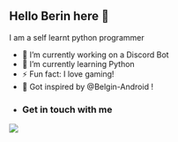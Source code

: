 ## Hello Berin here 👋
I am a self learnt python programmer

- 🔭 I’m currently working on a Discord Bot
- 🌱 I’m currently learning Python
- ⚡ Fun fact: I love gaming!
- :slightly_smiling_face: Got inspired by @Belgin-Android !
- ### Get in touch with me

[<img src="https://blog.logomyway.com/wp-content/uploads/2020/12/discord-mascot.png">](https://discord.gg/X7PKtknzHk)




